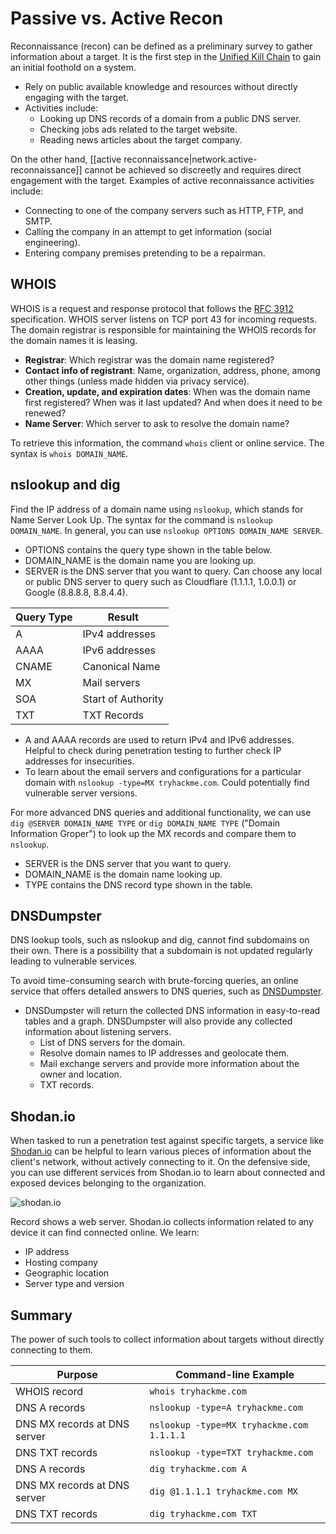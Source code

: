 # Passive vs. Active Recon

Reconnaissance (recon) can be defined as a preliminary survey to gather information about a target. It is the first step in the [Unified Kill Chain](https://www.unifiedkillchain.com/) to gain an initial foothold on a system.

* Rely on public available knowledge and resources without directly engaging with the target.
* Activities include:
  * Looking up DNS records of a domain from a public DNS server.
  * Checking jobs ads related to the target website.
  * Reading news articles about the target company.

On the other hand, \[\[active reconnaissance|network.active-reconnaissance]] cannot be achieved so discreetly and requires direct engagement with the target. Examples of active reconnaissance activities include:

* Connecting to one of the company servers such as HTTP, FTP, and SMTP.
* Calling the company in an attempt to get information (social engineering).
* Entering company premises pretending to be a repairman.

## WHOIS

WHOIS is a request and response protocol that follows the [RFC 3912](https://www.ietf.org/rfc/rfc3912.txt) specification. WHOIS server listens on TCP port 43 for incoming requests. The domain registrar is responsible for maintaining the WHOIS records for the domain names it is leasing.

* **Registrar**: Which registrar was the domain name registered?
* **Contact info of registrant**: Name, organization, address, phone, among other things (unless made hidden via privacy service).
* **Creation, update, and expiration dates**: When was the domain name first registered? When was it last updated? And when does it need to be renewed?
* **Name Server**: Which server to ask to resolve the domain name?

To retrieve this information, the command `whois` client or online service. The syntax is `whois DOMAIN_NAME`.

## nslookup and dig

Find the IP address of a domain name using `nslookup`, which stands for Name Server Look Up. The syntax for the command is `nslookup DOMAIN_NAME`. In general, you can use `nslookup OPTIONS DOMAIN_NAME SERVER`.

* OPTIONS contains the query type shown in the table below.
* DOMAIN\_NAME is the domain name you are looking up.
* SERVER is the DNS server that you want to query. Can choose any local or public DNS server to query such as Cloudflare (1.1.1.1, 1.0.0.1) or Google (8.8.8.8, 8.8.4.4).

| Query Type | Result             |
| ---------- | ------------------ |
| A          | IPv4 addresses     |
| AAAA       | IPv6 addresses     |
| CNAME      | Canonical Name     |
| MX         | Mail servers       |
| SOA        | Start of Authority |
| TXT        | TXT Records        |

* A and AAAA records are used to return IPv4 and IPv6 addresses. Helpful to check during penetration testing to further check IP addresses for insecurities.
* To learn about the email servers and configurations for a particular domain with `nslookup -type=MX tryhackme.com`. Could potentially find vulnerable server versions.

For more advanced DNS queries and additional functionality, we can use `dig @SERVER DOMAIN_NAME TYPE` or `dig DOMAIN_NAME TYPE` ("Domain Information Groper") to look up the MX records and compare them to `nslookup`.

* SERVER is the DNS server that you want to query.
* DOMAIN\_NAME is the domain name looking up.
* TYPE contains the DNS record type shown in the table.

## DNSDumpster

DNS lookup tools, such as nslookup and dig, cannot find subdomains on their own. There is a possibility that a subdomain is not updated regularly leading to vulnerable services.

To avoid time-consuming search with brute-forcing queries, an online service that offers detailed answers to DNS queries, such as [DNSDumpster](https://dnsdumpster.com/).

* DNSDumpster will return the collected DNS information in easy-to-read tables and a graph. DNSDumpster will also provide any collected information about listening servers.
  * List of DNS servers for the domain.
  * Resolve domain names to IP addresses and geolocate them.
  * Mail exchange servers and provide more information about the owner and location.
  * TXT records.

## Shodan.io

When tasked to run a penetration test against specific targets, a service like [Shodan.io](https://www.shodan.io/) can be helpful to learn various pieces of information about the client's network, without actively connecting to it. On the defensive side, you can use different services from Shodan.io to learn about connected and exposed devices belonging to the organization.

![shodan.io](https://tryhackme-images.s3.amazonaws.com/user-uploads/5f04259cf9bf5b57aed2c476/room-content/a8ac6c22a64b8413ee8d02c2224eddac.png)

Record shows a web server. Shodan.io collects information related to any device it can find connected online. We learn:

* IP address
* Hosting company
* Geographic location
* Server type and version

## Summary

The power of such tools to collect information about targets without directly connecting to them.

| Purpose                      | Command-line Example                      |
| ---------------------------- | ----------------------------------------- |
| WHOIS record                 | `whois tryhackme.com`                     |
| DNS A records                | `nslookup -type=A tryhackme.com`          |
| DNS MX records at DNS server | `nslookup -type=MX tryhackme.com 1.1.1.1` |
| DNS TXT records              | `nslookup -type=TXT tryhackme.com`        |
| DNS A records                | `dig tryhackme.com A`                     |
| DNS MX records at DNS server | `dig @1.1.1.1 tryhackme.com MX`           |
| DNS TXT records              | `dig tryhackme.com TXT`                   |
